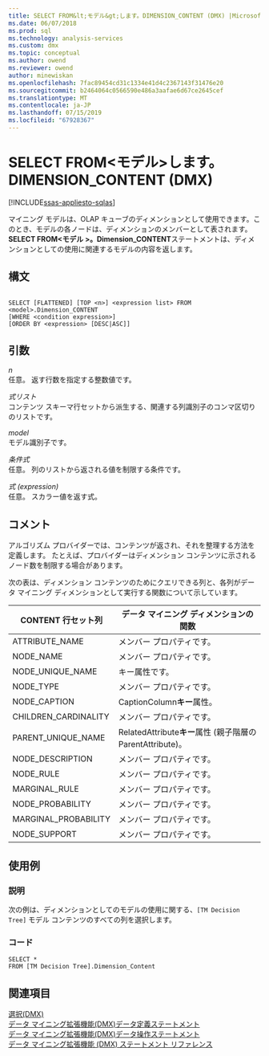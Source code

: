 ```yaml
---
title: SELECT FROM&lt;モデル&gt;します。DIMENSION_CONTENT (DMX) |Microsoft Docs
ms.date: 06/07/2018
ms.prod: sql
ms.technology: analysis-services
ms.custom: dmx
ms.topic: conceptual
ms.author: owend
ms.reviewer: owend
author: minewiskan
ms.openlocfilehash: 7fac89454cd31c1334e41d4c2367143f31476e20
ms.sourcegitcommit: b2464064c0566590e486a3aafae6d67ce2645cef
ms.translationtype: MT
ms.contentlocale: ja-JP
ms.lasthandoff: 07/15/2019
ms.locfileid: "67928367"
---
```

# <a name="select-from-ltmodelgtdimensioncontent-dmx"></a>SELECT FROM&lt;モデル&gt;します。DIMENSION_CONTENT (DMX)
[!INCLUDE[ssas-appliesto-sqlas](../includes/ssas-appliesto-sqlas.md)]

  マイニング モデルは、OLAP キューブのディメンションとして使用できます。このとき、モデルの各ノードは、ディメンションのメンバーとして表されます。 **SELECT FROM\<モデル >。Dimension_CONTENT**ステートメントは、ディメンションとしての使用に関連するモデルの内容を返します。  
  
## <a name="syntax"></a>構文  
  
```  
  
SELECT [FLATTENED] [TOP <n>] <expression list> FROM <model>.Dimension_CONTENT   
[WHERE <condition expression>]  
[ORDER BY <expression> [DESC|ASC]]  
```  
  
## <a name="arguments"></a>引数  
 *n*  
 任意。 返す行数を指定する整数値です。  
  
 *式リスト*  
 コンテンツ スキーマ行セットから派生する、関連する列識別子のコンマ区切りのリストです。  
  
 *model*  
 モデル識別子です。  
  
 *条件式*  
 任意。 列のリストから返される値を制限する条件です。  
  
 *式 (expression)*  
 任意。 スカラー値を返す式。  
  
## <a name="remarks"></a>コメント  
 アルゴリズム プロバイダーでは、コンテンツが返され、それを整理する方法を定義します。 たとえば、プロバイダーはディメンション コンテンツに示されるノード数を制限する場合があります。  
  
 次の表は、ディメンション コンテンツのためにクエリできる列と、各列がデータ マイニング ディメンションとして実行する関数について示しています。  
  
|CONTENT 行セット列|データ マイニング ディメンションの関数|  
|---------------------------|---------------------------------------|  
|ATTRIBUTE_NAME|メンバー プロパティです。|  
|NODE_NAME|メンバー プロパティです。|  
|NODE_UNIQUE_NAME|キー属性です。|  
|NODE_TYPE|メンバー プロパティです。|  
|NODE_CAPTION|CaptionColumn**キー**属性。|  
|CHILDREN_CARDINALITY|メンバー プロパティです。|  
|PARENT_UNIQUE_NAME|RelatedAttribute**キー**属性 (親子階層の ParentAttribute)。|  
|NODE_DESCRIPTION|メンバー プロパティです。|  
|NODE_RULE|メンバー プロパティです。|  
|MARGINAL_RULE|メンバー プロパティです。|  
|NODE_PROBABILITY|メンバー プロパティです。|  
|MARGINAL_PROBABILITY|メンバー プロパティです。|  
|NODE_SUPPORT|メンバー プロパティです。|  
  
## <a name="examples"></a>使用例  
  
### <a name="description"></a>説明  
 次の例は、ディメンションとしてのモデルの使用に関する、`[TM Decision Tree]` モデル コンテンツのすべての列を選択します。  
  
### <a name="code"></a>コード  
  
```  
SELECT *   
FROM [TM Decision Tree].Dimension_Content  
```  
  
## <a name="see-also"></a>関連項目  
 [選択&#40;DMX&#41;](../dmx/select-dmx.md)   
 [データ マイニング拡張機能&#40;DMX&#41;データ定義ステートメント](../dmx/dmx-statements-data-definition.md)   
 [データ マイニング拡張機能&#40;DMX&#41;データ操作ステートメント](../dmx/dmx-statements-data-manipulation.md)   
 [データ マイニング拡張機能 &#40;DMX&#41; ステートメント リファレンス](../dmx/data-mining-extensions-dmx-statements.md)  
  
  
